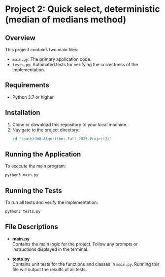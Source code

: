 # Project 2: Quick select, deterministic (median of medians method)

## Overview

This project contains two main files:

- `main.py`: The primary application code.
- `tests.py`: Automated tests for verifying the correctness of the implementation.

## Requirements

- Python 3.7 or higher

## Installation

1. Clone or download this repository to your local machine.
2. Navigate to the project directory:
    ```bash
    cd "/path/GWU-Algorithms-Fall-2025-Project2/"
    ```

## Running the Application

To execute the main program:

```bash
python3 main.py
```

## Running the Tests

To run all tests and verify the implementation:

```bash
python3 tests.py
```

## File Descriptions

- **main.py**  
  Contains the main logic for the project. Follow any prompts or instructions displayed in the terminal.

- **tests.py**  
  Contains unit tests for the functions and classes in `main.py`. Running this file will output the results of all tests.






